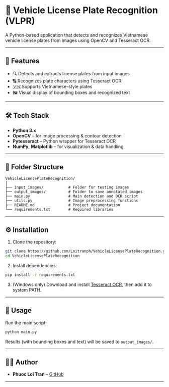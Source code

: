 # 🚗 Vehicle License Plate Recognition (VLPR)

A Python-based application that detects and recognizes Vietnamese vehicle license plates from images using OpenCV and Tesseract OCR.

---

## 📌 Features

- 🔍 Detects and extracts license plates from input images
- 🔠 Recognizes plate characters using Tesseract OCR
- 🇻🇳 Supports Vietnamese-style plates
- 🖼️ Visual display of bounding boxes and recognized text

---

## 🛠️ Tech Stack

- **Python 3.x**
- **OpenCV** – for image processing & contour detection
- **Pytesseract** – Python wrapper for Tesseract OCR
- **NumPy**, **Matplotlib** – for visualization & data handling

---

## 📂 Folder Structure

```
VehicleLicensePlateRecognition/
│
├── input_images/           # Folder for testing images
├── output_images/          # Folder to save annotated images
├── main.py                 # Main detection and OCR script
├── utils.py                # Image preprocessing functions
├── README.md               # Project documentation
└── requirements.txt        # Required libraries
```

---

## ⚙️ Installation

1. Clone the repository:

```bash
git clone https://github.com/Loitranph/VehicleLicensePlateRecognition.git
cd VehicleLicensePlateRecognition
```

2. Install dependencies:

```bash
pip install -r requirements.txt
```

3. (Windows only) Download and install [Tesseract OCR](https://github.com/tesseract-ocr/tesseract), then add it to system PATH.

---

## 🚀 Usage

Run the main script:

```bash
python main.py
```

Results (with bounding boxes and text) will be saved to `output_images/`.

---

## 🧑‍💻 Author

- **Phuoc Loi Tran** – [GitHub](https://github.com/Loitranph)

---
